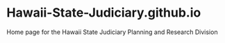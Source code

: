 # Hawaii-State-Judiciary.github.io
Home page for the Hawaii State Judiciary Planning and Research Division
